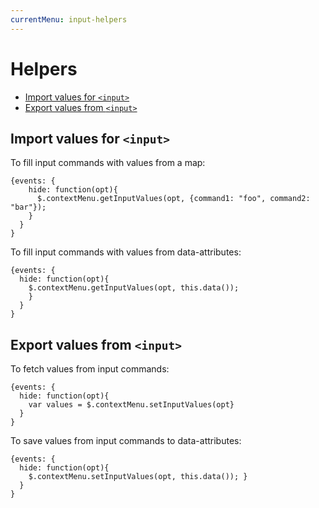 ```yaml
---
currentMenu: input-helpers
---
```


# Helpers

<!-- START doctoc generated TOC please keep comment here to allow auto update -->
<!-- DON'T EDIT THIS SECTION, INSTEAD RE-RUN doctoc TO UPDATE -->


- [Import values for `<input>`](#import-values-for-input)
- [Export values from `<input>`](#export-values-from-input)

<!-- END doctoc generated TOC please keep comment here to allow auto update -->

## Import values for `<input>`

To fill input commands with values from a map:

```
{events: {
    hide: function(opt){ 
      $.contextMenu.getInputValues(opt, {command1: "foo", command2: "bar"}); 
    }
  }
}
```

To fill input commands with values from data-attributes:

```
{events: {
  hide: function(opt){ 
    $.contextMenu.getInputValues(opt, this.data());
    }
  }
}
```

## Export values from `<input>`

To fetch values from input commands:

```
{events: {
  hide: function(opt){ 
    var values = $.contextMenu.setInputValues(opt}
  }
}
```

To save values from input commands to data-attributes:

```
{events: {
  hide: function(opt){ 
    $.contextMenu.setInputValues(opt, this.data()); }
  }
}
```

